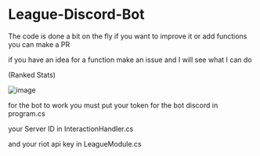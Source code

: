# League-Discord-Bot

The code is done a bit on the fly if you want to improve it or add functions you can make a PR

if you have an idea for a function make an issue and I will see what I can do

(Ranked Stats)

![image](https://user-images.githubusercontent.com/12450341/191114426-d8630038-b271-49e6-b210-a3d959161f07.png)

for the bot to work you must put your token for the bot discord in program.cs 

your Server ID in InteractionHandler.cs

and your riot api key in LeagueModule.cs
